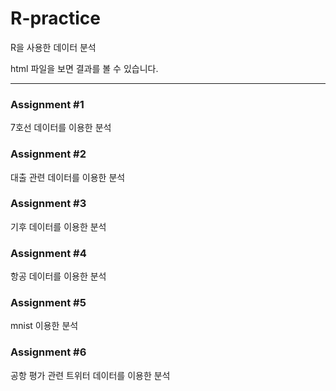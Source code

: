 # R-practice
R을 사용한 데이터 분석       

html 파일을 보면 결과를 볼 수 있습니다.

--------------------------
### Assignment #1
7호선 데이터를 이용한 분석

### Assignment #2
대출 관련 데이터를 이용한 분석

### Assignment #3
기후 데이터를 이용한 분석

### Assignment #4
항공 데이터를 이용한 분석

### Assignment #5
mnist 이용한 분석

### Assignment #6
공항 평가 관련 트위터 데이터를 이용한 분석
